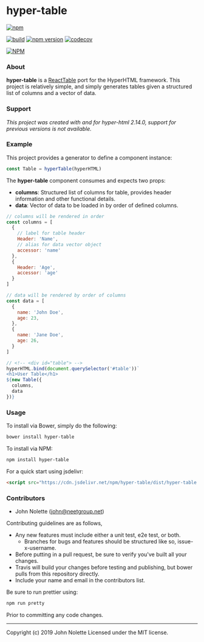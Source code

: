 # hyper-table

[![npm](https://img.shields.io/npm/dm/@neetjn/hyper-table.svg)](https://www.npmjs.com/package/@neetjn/hyper-table)

[![build](https://travis-ci.org/neetjn/hyper-table.svg?branch=master)](https://travis-ci.org/neetjn/hyper-table/)
[![npm version](https://badge.fury.io/js/@neetjn/hyper-table.svg)](https://badge.fury.io/js/@neetjn/hyper-table)
[![codecov](https://codecov.io/gh/neetjn/hyper-table/branch/master/graph/badge.svg)](https://codecov.io/gh/neetjn/hyper-table)

[![NPM](https://nodei.co/npm/@neetjn/hyper-table.png)](https://nodei.co/npm/@neetjn/hyper-table/)

### About

**hyper-table** is a [ReactTable](https://github.com/react-tools/react-table) port for the HyperHTML framework. This project is relatively simple, and simply generates tables given a structured list of columns and a vector of data.


### Support

*This project was created with and for hyper-html 2.14.0, support for previous versions is not available.*

### Example

This project provides a generator to define a component instance:

```js
const Table = hyperTable(hyperHTML)
```

The **hyper-table** component consumes and expects two props:

* **columns**: Structured list of columns for table, provides header information and other functional details.
* **data**: Vector of data to be loaded in by order of defined columns.

```js
// columns will be rendered in order
const columns = [
  {
    // label for table header
    Header: 'Name',
    // alias for data vector object
    accessor: 'name'
  },
  {
    Header: 'Age',
    accessor: 'age'
  }
]

// data will be rendered by order of columns
const data = [
  {
    name: 'John Doe',
    age: 23,
  },
  {
    name: 'Jane Doe',
    age: 26,
  }
]

// <!-- <div id="table"> -->
hyperHTML.bind(document.querySelector('#table'))`
<h1>User Table</h1>
${new Table({
  columns,
  data
})}
```

### Usage

To install via Bower, simply do the following:

```sh
bower install hyper-table
```

To install via NPM:

```sh
npm install hyper-table
```

For a quick start using jsdelivr:

```html
<script src="https://cdn.jsdelivr.net/npm/hyper-table/dist/hyper-table.min.js"></script>
```

### Contributors

* John Nolette (john@neetgroup.net)

Contributing guidelines are as follows,

* Any new features must include either a unit test, e2e test, or both.
    * Branches for bugs and features should be structured like so, issue-x-username.
* Before putting in a pull request, be sure to verify you've built all your changes.
* Travis will build your changes before testing and publishing, but bower pulls from this repository directly.
* Include your name and email in the contributors list.

Be sure to run prettier using:
```sh
npm run pretty
```
Prior to committing any code changes.

---
Copyright (c) 2019 John Nolette Licensed under the MIT license.

